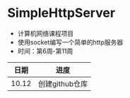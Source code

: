 # SimpleHttpServer

* 计算机网络课程项目
* 使用socket编写一个简单的http服务器
* 时间：第6周-第11周

| 日期        | 进度           |
| ------------- |:-------------:| 
| 10.12      |创建github仓库 | 
